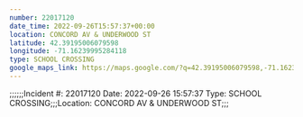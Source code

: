 ```yaml
---
number: 22017120
date_time: 2022-09-26T15:57:37+00:00
location: CONCORD AV & UNDERWOOD ST
latitude: 42.39195006079598
longitude: -71.16239995284118
type: SCHOOL CROSSING
google_maps_link: https://maps.google.com/?q=42.39195006079598,-71.16239995284118
---
```


;;;;;;Incident #: 22017120  Date: 2022-09-26 15:57:37   Type: SCHOOL CROSSING;;;Location: CONCORD AV & UNDERWOOD ST;;;
